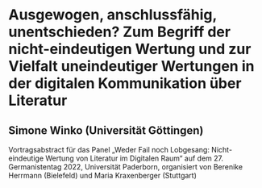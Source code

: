 # Ausgewogen, anschlussfähig, unentschieden? Zum Begriff der nicht-eindeutigen Wertung und zur Vielfalt uneindeutiger Wertungen in der digitalen Kommunikation über Literatur

## Simone Winko (Universität Göttingen)

Vortragsabstract für das Panel „Weder Fail noch Lobgesang: Nicht-eindeutige Wertung von Literatur im Digitalen Raum“ auf dem 27. Germanistentag 2022, Universität Paderborn, organisiert von Berenike Herrmann (Bielefeld) und Maria Kraxenberger (Stuttgart)
